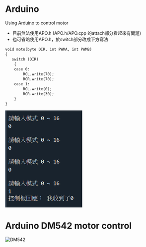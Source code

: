 # Arduino

Using Arduino to control motor

- 目前無法使用APO.h (APO.h/APO.cpp 的attach部分看起來有問題)
- 也可省略使用APO.h，於switch部分改成下方寫法

```arduino
void moto(byte DIR, int PWMA, int PWMB)
{
   switch (DIR)
	{
	case 0:
		RCL.write(70);
		RCR.write(70);
	case 1:
		RCL.write(0);
		RCR.write(30);
	}
}
```

![error message ](./resources/error.PNG)


# Arduino  DM542 motor control 

![DM542 ](./resources/DM542.jpg)